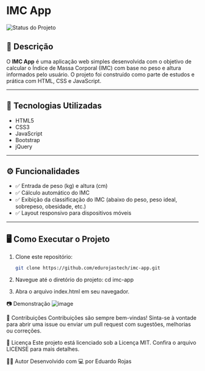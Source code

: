 # IMC App

![Status do Projeto](https://img.shields.io/badge/Status-Concluído-brightgreen)

## 📌 Descrição

O **IMC App** é uma aplicação web simples desenvolvida com o objetivo de calcular o Índice de Massa Corporal (IMC) com base no peso e altura informados pelo usuário. O projeto foi construído como parte de estudos e prática com HTML, CSS e JavaScript.

---

## 🚀 Tecnologias Utilizadas

- HTML5
- CSS3
- JavaScript
- Bootstrap
- jQuery

---

## ⚙️ Funcionalidades

- ✅ Entrada de peso (kg) e altura (cm)
- ✅ Cálculo automático do IMC
- ✅ Exibição da classificação do IMC (abaixo do peso, peso ideal, sobrepeso, obesidade, etc.)
- ✅ Layout responsivo para dispositivos móveis

---

## 🖥️ Como Executar o Projeto

1. Clone este repositório:
   ```bash
   git clone https://github.com/edurojastech/imc-app.git

2. Navegue até o diretório do projeto:
   cd imc-app

3. Abra o arquivo index.html em seu navegador.

📷 Demonstração
![image](https://github.com/user-attachments/assets/4cc1ce67-7a95-4aca-a92a-ba926053882a)

🤝 Contribuições
Contribuições são sempre bem-vindas!
Sinta-se à vontade para abrir uma issue ou enviar um pull request com sugestões, melhorias ou correções.

📄 Licença
Este projeto está licenciado sob a Licença MIT.
Confira o arquivo LICENSE para mais detalhes.

👨‍💻 Autor
Desenvolvido com 💻 por Eduardo Rojas


